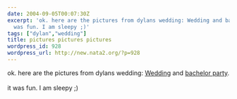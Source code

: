 ```yaml
---
date: 2004-09-05T00:07:30Z
excerpt: 'ok. here are the pictures from dylans wedding: Wedding and bachelor party.it
  was fun. I am sleepy ;)'
tags: ["dylan","wedding"]
title: pictures pictures pictures
wordpress_id: 928
wordpress_url: http://new.nata2.org/?p=928
---
```


ok. here are the pictures from dylans wedding: <a href="http://nata2.info/?path=pictures%2Fevents%2F2004%3A09%3A04_dylans_wedding">Wedding</a> and <A href="http://nata2.info/?path=pictures%2Fevents%2F2004%3A09%3A02_dylans_bacherlor_party">bachelor party</a>.<br/><br/>it was fun. I am sleepy ;)
